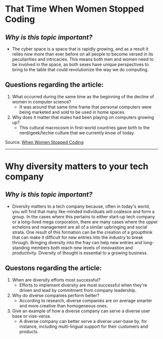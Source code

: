 # **That Time When Women Stopped Coding**
## *Why is this topic important?*
- The cyber space is a space that is rapidly growing, and as a result it relies now more than ever before on all people to become versed in its peculiarities and intricacies. This means both men and women need to be involved in the space, as both sexes have unique perspectives to bring to the table that could revolutionize the way we do computing.
## **Questions regarding the article:**
1. What occurred during the same time as the beginning of the decline of women in computer science?
   - It was around that same time frame that personal computers were being marketed and sold to be used in home spaces.
2.  Why does it matter that males had been playing on computers growing up?
    - This cultural macrocosm in first-world countries gave birth to the nerd/geek/techie culture that we currently know of today.

Source: [When Women Stopped Coding](https://www.npr.org/sections/money/2014/10/21/357629765/when-women-stopped-coding)

---
# **Why diversity matters to your tech company**
## *Why is this topic important?*
- Diversity matters to a tech company because, often in today's world, you will find that many like-minded individuals will coalesce and form a group. In the cases where this pertains to either start-up tech company or a long-lived mega corporation, there are many cases where the upper echelons and management are all of a similar upbringing and social strata. One result of this formation can be the creation of a groupthink that can make it difficult for new entries into the industry to break through. Bringing diversity into the fray can help new entries and long-standing members both reach new levels of innovastion and productivity. Diversity of thought is essential to a growing business.
## **Questons regarding the article:**
1. When are diversity efforts most successful?
   -  Efforts to implement diversity are most successful when they're driven and lead by commitment from company leadership.
2. Why do diverse companies perform better?
   -  According to research, diverse companies are on average smarter and more creative than homogeneous ones.
3. Give an example of how a diverse company can serve a diverse user base or vise-versa.
   -  A diverse company can better serve a diverse user-base by, for instance, including multi-lingual support for their customers and products. 